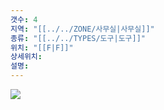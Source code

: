 ```yaml
---
갯수: 4
지역: "[[../../ZONE/사무실|사무실]]"
종류: "[[../../TYPES/도구|도구]]"
위치: "[[F|F]]"
상세위치: 
설명: 
---
```

![](http://192.168.50.22/images/240607_IMG_0185.jpg)
